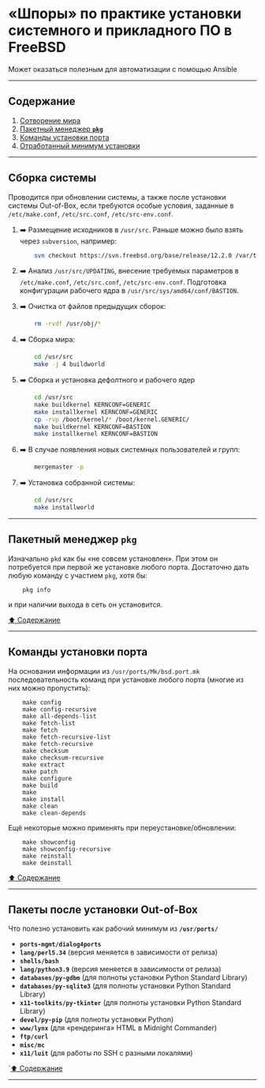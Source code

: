 # &laquo;Шпоры&raquo; по практике установки системного и прикладного ПО в FreeBSD #

Может оказаться полезным для автоматизации с помощью Ansible

----

## Содержание ##

1. [Сотворение мира](#сборка-системы)    
1. [Пакетный менеджер **`pkg`**](#пакетный-менеджер-pkg)    
2. [Команды установки порта](#команды-установки-порта)    
3. [Отработанный минимум установки](#пакеты-после-установки-out-of-box)    

----

## Сборка системы ##

Проводится при обновлении системы, а также после установки системы Out-of-Box,
если требуются особые условия, заданные в `/etc/make.conf`, `/etc/src.conf`,
`/etc/src-env.conf`.

1. :arrow_right: Размещение исходников в `/usr/src`. Раньше можно было взять
через `subversion`, например:

    ```sh
        svn checkout https://svn.freebsd.org/base/release/12.2.0 /var/tmp/src
    ```

2. :arrow_right: Анализ `/usr/src/UPDATING`, внесение требуемых параметров в
`/etc/make.conf`, `/etc/src.conf`, `/etc/src-env.conf`. Подготовка конфигурации
рабочего ядра в `/usr/src/sys/amd64/conf/BASTION`.

3. :arrow_right: Очистка от файлов предыдущих сборок:

    ```sh
        rm -rvdf /usr/obj/*
    ```

4. :arrow_right: Сборка мира:

    ```sh
        cd /usr/src
        make -j 4 buildworld
    ```
5. :arrow_right: Сборка и установка дефолтного и рабочего ядер

    ```sh
        cd /usr/src
        nake buildkernel KERNCONF=GENERIC
        make installkernel KERNCONF=GENERIC
        cp -rvp /boot/kernel/* /boot/kernel.GENERIC/
        make buildkernel KERNCONF=BASTION
        make installkernel KERNCONF=BASTION
    ```

6. :arrow_right: В случае появления новых системных пользователей и групп:

    ```sh
        mergemaster -p
    ```

7. :arrow_right: Установка собранной системы:

    ```sh
        cd /usr/src
        make installworld
    ```

----

## Пакетный менеджер **`pkg`** ##

Изначально `pkd` как бы &laquo;не совсем установлен&raquo;. При этом он
потребуется при первой же установке любого порта. Достаточно дать любую команду
с участием `pkg`, хотя бы:

```shell
    pkg info
```

и при наличии выхода в сеть он установится.

[:arrow_up: Содержание](#содержание)

----

## Команды установки порта ##

На основании информации из `/usr/ports/Mk/bsd.port.mk` последовательность команд
при установке любого порта (многие из них можно пропустить):

```shell
    make config
    make config-recursive
    make all-depends-list
    make fetch-list
    make fetch
    make fetch-recursive-list
    make fetch-recursive
    make checksum
    make checksum-recursive
    make extract
    make patch
    make configure
    make build
    make
    make install
    make clean
    make clean-depends
```

Ещё некоторые можно применять при переустановке/обновлении:

```shell
    make showconfig
    make showconfig-recursive
    make reinstall
    make deinstall
```

[:arrow_up: Содержание](#содержание)

----

## Пакеты после установки Out-of-Box ##

Что полезно установить как рабочий минимум из **`/usr/ports/`**

- **`ports-mgmt/dialog4ports`**
- **`lang/perl5.34`** (версия меняется в зависимости от релиза)
- **`shells/bash`**
- **`lang/python3.9`** (версия меняется в зависимости от релиза)
- **`databases/py-gdbm`** (для полноты установки Python Standard Library)
- **`databases/py-sqlite3`** (для полноты установки Python Standard Library)
- **`x11-toolkits/py-tkinter`** (для полноты установки Python Standard Library)
- **`devel/py-pip`** (для полноты установки Python)
- **`www/lynx`** (для &laquo;рендеринга&raquo; HTML в Midnight Commander)
- **`ftp/curl`**
- **`misc/mc`**
- **`x11/luit`** (для работы по SSH с разными локалями)

`[:arrow_up: Содержание](#содержание)

----
